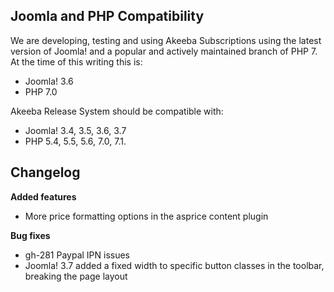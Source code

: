## Joomla and PHP Compatibility

We are developing, testing and using Akeeba Subscriptions using the latest version of Joomla! and a popular and actively maintained branch of PHP 7. At the time of this writing this is:
* Joomla! 3.6
* PHP 7.0

Akeeba Release System should be compatible with:
* Joomla! 3.4, 3.5, 3.6, 3.7
* PHP 5.4, 5.5, 5.6, 7.0, 7.1.

## Changelog

**Added features**

* More price formatting options in the asprice content plugin

**Bug fixes**

* gh-281 Paypal IPN issues
* Joomla! 3.7 added a fixed width to specific button classes in the toolbar, breaking the page layout
